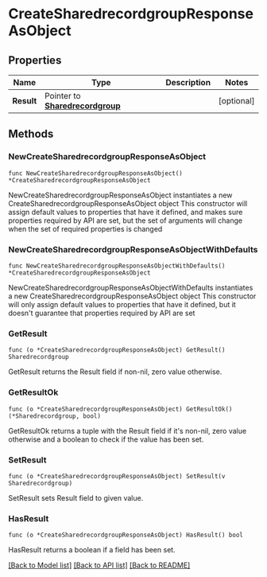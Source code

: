 # CreateSharedrecordgroupResponseAsObject

## Properties

Name | Type | Description | Notes
------------ | ------------- | ------------- | -------------
**Result** | Pointer to [**Sharedrecordgroup**](Sharedrecordgroup.md) |  | [optional] 

## Methods

### NewCreateSharedrecordgroupResponseAsObject

`func NewCreateSharedrecordgroupResponseAsObject() *CreateSharedrecordgroupResponseAsObject`

NewCreateSharedrecordgroupResponseAsObject instantiates a new CreateSharedrecordgroupResponseAsObject object
This constructor will assign default values to properties that have it defined,
and makes sure properties required by API are set, but the set of arguments
will change when the set of required properties is changed

### NewCreateSharedrecordgroupResponseAsObjectWithDefaults

`func NewCreateSharedrecordgroupResponseAsObjectWithDefaults() *CreateSharedrecordgroupResponseAsObject`

NewCreateSharedrecordgroupResponseAsObjectWithDefaults instantiates a new CreateSharedrecordgroupResponseAsObject object
This constructor will only assign default values to properties that have it defined,
but it doesn't guarantee that properties required by API are set

### GetResult

`func (o *CreateSharedrecordgroupResponseAsObject) GetResult() Sharedrecordgroup`

GetResult returns the Result field if non-nil, zero value otherwise.

### GetResultOk

`func (o *CreateSharedrecordgroupResponseAsObject) GetResultOk() (*Sharedrecordgroup, bool)`

GetResultOk returns a tuple with the Result field if it's non-nil, zero value otherwise
and a boolean to check if the value has been set.

### SetResult

`func (o *CreateSharedrecordgroupResponseAsObject) SetResult(v Sharedrecordgroup)`

SetResult sets Result field to given value.

### HasResult

`func (o *CreateSharedrecordgroupResponseAsObject) HasResult() bool`

HasResult returns a boolean if a field has been set.


[[Back to Model list]](../README.md#documentation-for-models) [[Back to API list]](../README.md#documentation-for-api-endpoints) [[Back to README]](../README.md)


